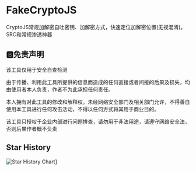 # FakeCryptoJS
CryptoJS常规加解密自吐密钥、加解密方式，快速定位加解密位置(无视混淆)。SRC和常规渗透神器



## :b:免责声明

该工具仅用于安全自查检测

由于传播、利用此工具所提供的信息而造成的任何直接或者间接的后果及损失，均由使用者本人负责，作者不为此承担任何责任。

本人拥有对此工具的修改和解释权。未经网络安全部门及相关部门允许，不得善自使用本工具进行任何攻击活动，不得以任何方式将其用于商业目的。

该工具只授权于企业内部进行问题排查，请勿用于非法用途，请遵守网络安全法，否则后果作者概不负责

## Star History

![Star History Chart](https://api.star-history.com/svg?repos=keecth/FakeCryptoJS&type=Date)]
